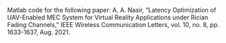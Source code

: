 Matlab code for the following paper:
A. A. Nasir, “Latency Optimization of UAV-Enabled MEC System for Virtual Reality Applications under Rician Fading Channels," IEEE Wireless Communication Letters, vol. 10, no. 8, pp. 1633-1637, Aug. 2021. 
